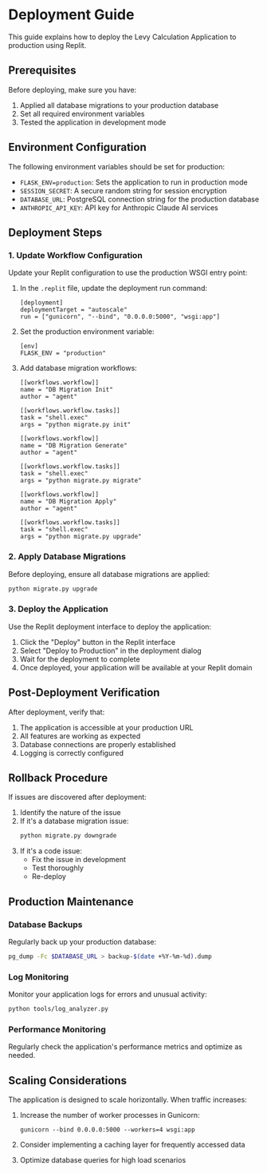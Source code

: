 # Deployment Guide

This guide explains how to deploy the Levy Calculation Application to production using Replit.

## Prerequisites

Before deploying, make sure you have:

1. Applied all database migrations to your production database
2. Set all required environment variables
3. Tested the application in development mode

## Environment Configuration

The following environment variables should be set for production:

- `FLASK_ENV=production`: Sets the application to run in production mode
- `SESSION_SECRET`: A secure random string for session encryption
- `DATABASE_URL`: PostgreSQL connection string for the production database
- `ANTHROPIC_API_KEY`: API key for Anthropic Claude AI services

## Deployment Steps

### 1. Update Workflow Configuration

Update your Replit configuration to use the production WSGI entry point:

1. In the `.replit` file, update the deployment run command:
   ```
   [deployment]
   deploymentTarget = "autoscale"
   run = ["gunicorn", "--bind", "0.0.0.0:5000", "wsgi:app"]
   ```

2. Set the production environment variable:
   ```
   [env]
   FLASK_ENV = "production"
   ```

3. Add database migration workflows:
   ```
   [[workflows.workflow]]
   name = "DB Migration Init"
   author = "agent"

   [[workflows.workflow.tasks]]
   task = "shell.exec"
   args = "python migrate.py init"

   [[workflows.workflow]]
   name = "DB Migration Generate"
   author = "agent"

   [[workflows.workflow.tasks]]
   task = "shell.exec"
   args = "python migrate.py migrate"

   [[workflows.workflow]]
   name = "DB Migration Apply"
   author = "agent"

   [[workflows.workflow.tasks]]
   task = "shell.exec"
   args = "python migrate.py upgrade"
   ```

### 2. Apply Database Migrations

Before deploying, ensure all database migrations are applied:

```bash
python migrate.py upgrade
```

### 3. Deploy the Application

Use the Replit deployment interface to deploy the application:

1. Click the "Deploy" button in the Replit interface
2. Select "Deploy to Production" in the deployment dialog
3. Wait for the deployment to complete
4. Once deployed, your application will be available at your Replit domain

## Post-Deployment Verification

After deployment, verify that:

1. The application is accessible at your production URL
2. All features are working as expected
3. Database connections are properly established
4. Logging is correctly configured

## Rollback Procedure

If issues are discovered after deployment:

1. Identify the nature of the issue
2. If it's a database migration issue:
   ```bash
   python migrate.py downgrade
   ```
3. If it's a code issue:
   - Fix the issue in development
   - Test thoroughly
   - Re-deploy

## Production Maintenance

### Database Backups

Regularly back up your production database:

```bash
pg_dump -Fc $DATABASE_URL > backup-$(date +%Y-%m-%d).dump
```

### Log Monitoring

Monitor your application logs for errors and unusual activity:

```bash
python tools/log_analyzer.py
```

### Performance Monitoring

Regularly check the application's performance metrics and optimize as needed.

## Scaling Considerations

The application is designed to scale horizontally. When traffic increases:

1. Increase the number of worker processes in Gunicorn:
   ```
   gunicorn --bind 0.0.0.0:5000 --workers=4 wsgi:app
   ```

2. Consider implementing a caching layer for frequently accessed data

3. Optimize database queries for high load scenarios